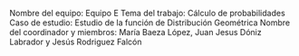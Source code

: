 Nombre del equipo: Equipo E
Tema del trabajo:  Cálculo de probabilidades 
Caso de estudio:  Estudio de la función de Distribución Geométrica
Nombre del coordinador y miembros: María Baeza López, Juan Jesus Dóniz Labrador y Jesús Rodriguez Falcón
